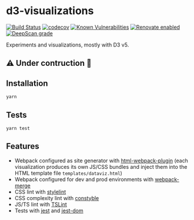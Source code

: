 # d3-visualizations

[![Build Status](https://travis-ci.com/jackdbd/d3-visualizations.svg?branch=master)](https://travis-ci.com/jackdbd/d3-visualizations) [![codecov](https://codecov.io/gh/jackdbd/d3-visualizations/branch/master/graph/badge.svg)](https://codecov.io/gh/jackdbd/d3-visualizations) [![Known Vulnerabilities](https://snyk.io/test/github/jackdbd/d3-visualizations/badge.svg)](https://snyk.io/test/github/jackdbd/d3-visualizations) [![Renovate enabled](https://img.shields.io/badge/renovate-enabled-brightgreen.svg)](https://renovateapp.com/) [![DeepScan grade](https://deepscan.io/api/teams/3517/projects/5191/branches/40359/badge/grade.svg)](https://deepscan.io/dashboard#view=project&tid=3517&pid=5191&bid=40359)

Experiments and visualizations, mostly with D3 v5.

## :warning: Under contruction :construction:

## Installation

```shell
yarn
```

## Tests

```shell
yarn test
```

## Features

- Webpack configured as site generator with [html-webpack-plugin](https://webpack.js.org/plugins/html-webpack-plugin/) (each visualization produces its own JS/CSS bundles and inject them into the HTML template file `templates/dataviz.html`)
- Webpack configured for dev and prod environments with [webpack-merge](https://github.com/survivejs/webpack-merge)
- CSS lint with [stylelint](https://stylelint.io/)
- CSS complexity lint with [constyble](https://github.com/bartveneman/constyble)
- JS/TS lint with [TSLint](https://github.com/palantir/tslint)
- Tests with [jest](https://jestjs.io/en/) and [jest-dom](https://github.com/gnapse/jest-dom)
